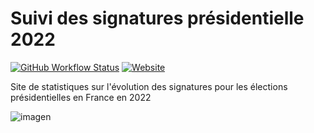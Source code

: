 # Suivi des signatures présidentielle 2022

[![GitHub Workflow Status](https://img.shields.io/github/workflow/status/victorbnl/suivi-signatures-2022/build)](https://github.com/victorbnl/suivi-signatures-2022/actions/workflows/build.yml)
[![Website](https://img.shields.io/website?url=https%3A%2F%2Fvictorbnl.github.io%2Fsuivi-signatures-2022%2F%23per_candidate)](https://victorbnl.github.io/suivi-signatures-2022/)

Site de statistiques sur l'évolution des signatures pour les élections présidentielles en France en 2022

![imagen](https://user-images.githubusercontent.com/39555268/153513963-447ccba6-386f-4b3c-bb30-829542464fad.png)
